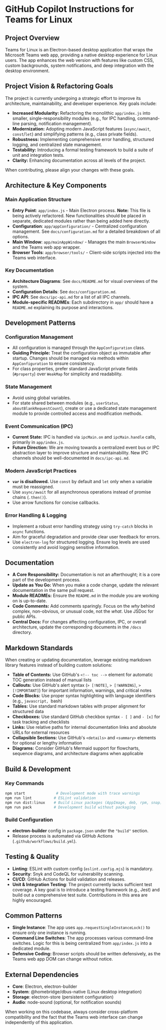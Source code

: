 # GitHub Copilot Instructions for Teams for Linux

## Project Overview

Teams for Linux is an Electron-based desktop application that wraps the Microsoft Teams web app, providing a native desktop experience for Linux users. The app enhances the web version with features like custom CSS, custom backgrounds, system notifications, and deep integration with the desktop environment.

## Project Vision & Refactoring Goals

The project is currently undergoing a strategic effort to improve its architecture, maintainability, and developer experience. Key goals include:

- **Increased Modularity:** Refactoring the monolithic `app/index.js` into smaller, single-responsibility modules (e.g., for IPC handling, command-line parsing, notification management).
- **Modernization:** Adopting modern JavaScript features (`async/await`, `const`/`let`) and simplifying patterns (e.g., class private fields).
- **Robustness:** Implementing comprehensive error handling, structured logging, and centralized state management.
- **Testability:** Introducing a formal testing framework to build a suite of unit and integration tests.
- **Clarity:** Enhancing documentation across all levels of the project.

When contributing, please align your changes with these goals.

## Architecture & Key Components

### Main Application Structure

- **Entry Point**: `app/index.js` - Main Electron process. **Note:** This file is being actively refactored. New functionalities should be placed in separate, dedicated modules rather than being added here directly.
- **Configuration**: `app/appConfiguration/` - Centralized configuration management. See `docs/configuration.md` for a detailed breakdown of all options.
- **Main Window**: `app/mainAppWindow/` - Manages the main `BrowserWindow` and the Teams web app wrapper.
- **Browser Tools**: `app/browser/tools/` - Client-side scripts injected into the Teams web interface.

### Key Documentation

- **Architecture Diagrams**: See `docs/README.md` for visual overviews of the system.
- **Configuration Details**: See `docs/configuration.md`.
- **IPC API**: See `docs/ipc-api.md` for a list of all IPC channels.
- **Module-specific READMEs**: Each subdirectory in `app/` should have a `README.md` explaining its purpose and interactions.

## Development Patterns

### Configuration Management

- All configuration is managed through the `AppConfiguration` class.
- **Guiding Principle:** Treat the configuration object as immutable after startup. Changes should be managed via methods within `AppConfiguration` to ensure consistency.
- For class properties, prefer standard JavaScript private fields (`#property`) over `WeakMap` for simplicity and readability.

### State Management

- Avoid using global variables.
- For state shared between modules (e.g., `userStatus`, `aboutBlankRequestCount`), create or use a dedicated state management module to provide controlled access and modification methods.

### Event Communication (IPC)

- **Current State:** IPC is handled via `ipcMain.on` and `ipcMain.handle` calls, primarily in `app/index.js`.
- **Future Direction:** We are moving towards a centralized event bus or IPC abstraction layer to improve structure and maintainability. New IPC channels should be well-documented in `docs/ipc-api.md`.

### Modern JavaScript Practices

- **`var` is disallowed.** Use `const` by default and `let` only when a variable must be reassigned.
- Use `async/await` for all asynchronous operations instead of promise chains (`.then()`).
- Use arrow functions for concise callbacks.

### Error Handling & Logging

- Implement a robust error handling strategy using `try-catch` blocks in `async` functions.
- Aim for graceful degradation and provide clear user feedback for errors.
- Use `electron-log` for structured logging. Ensure log levels are used consistently and avoid logging sensitive information.

## Documentation

- **A Core Responsibility:** Documentation is not an afterthought; it is a core part of the development process.
- **Update as You Go:** When you make a code change, update the relevant documentation in the same pull request.
- **Module READMEs:** Ensure the `README.md` in the module you are working on is up-to-date.
- **Code Comments:** Add comments sparingly. Focus on the _why_ behind complex, non-obvious, or unusual code, not the _what_. Use JSDoc for public APIs.
- **Central Docs:** For changes affecting configuration, IPC, or overall architecture, update the corresponding documents in the `/docs` directory.

## Markdown Standards

When creating or updating documentation, leverage existing markdown library features instead of building custom solutions:

- **Table of Contents:** Use GitHub's `<!-- toc -->` element for automatic TOC generation instead of manual lists
- **Callouts:** Use GitHub's alert syntax (`> [!NOTE]`, `> [!WARNING]`, `> [!IMPORTANT]`) for important information, warnings, and critical notes
- **Code Blocks:** Use proper syntax highlighting with language identifiers (e.g., `javascript, `bash)
- **Tables:** Use standard markdown tables with proper alignment for structured data
- **Checkboxes:** Use standard GitHub checkbox syntax `- [ ]` and `- [x]` for task tracking and checklists
- **Links:** Use relative paths for internal documentation links and absolute URLs for external resources
- **Collapsible Sections:** Use GitHub's `<details>` and `<summary>` elements for optional or lengthy information
- **Diagrams:** Consider GitHub's Mermaid support for flowcharts, sequence diagrams, and architecture diagrams when applicable

## Build & Development

### Key Commands

```bash
npm start              # Development mode with trace warnings
npm run lint          # ESLint validation
npm run dist:linux    # Build Linux packages (AppImage, deb, rpm, snap)
npm run pack          # Development build without packaging
```

### Build Configuration

- **electron-builder** config in `package.json` under the `"build"` section.
- Release process is automated via GitHub Actions (`.github/workflows/build.yml`).

## Testing & Quality

- **Linting**: ESLint with custom config (`eslint.config.mjs`) is mandatory.
- **Security**: Snyk and CodeQL for vulnerability scanning.
- **CI/CD**: GitHub Actions for build validation and releases.
- **Unit & Integration Testing**: The project currently lacks sufficient test coverage. A key goal is to introduce a testing framework (e.g., Jest) and build out a comprehensive test suite. Contributions in this area are highly encouraged.

## Common Patterns

- **Single Instance**: The app uses `app.requestSingleInstanceLock()` to ensure only one instance is running.
- **Command Line Switches**: The app processes various command-line switches. Logic for this is being centralized from `app/index.js` into a dedicated module.
- **Defensive Coding:** Browser scripts should be written defensively, as the Teams web app DOM can change without notice.

## External Dependencies

- **Core**: Electron, electron-builder
- **System**: @homebridge/dbus-native (Linux desktop integration)
- **Storage**: electron-store (persistent configuration)
- **Audio**: node-sound (optional, for notification sounds)

When working on this codebase, always consider cross-platform compatibility and the fact that the Teams web interface can change independently of this application.
